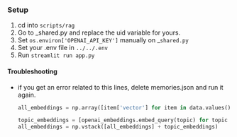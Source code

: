 ### Setup

1. cd into `scripts/rag`
2. Go to _shared.py and replace the uid variable for yours.
3. Set `os.environ['OPENAI_API_KEY']` manually on _`shared.py`
4. Set your .env file in `../../.env`
5. Run `streamlit run app.py`

#### Troubleshooting

- if you get an error related to this lines, delete memories.json and run it again.
    ```python
    all_embeddings = np.array([item['vector'] for item in data.values()])
    
    topic_embeddings = [openai_embeddings.embed_query(topic) for topic in topics]
    all_embeddings = np.vstack([all_embeddings] + topic_embeddings)
    ```
